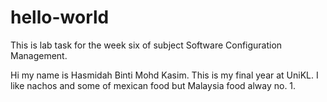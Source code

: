 # hello-world
This is lab task for the week six of subject Software Configuration Management.

Hi my name is Hasmidah Binti Mohd Kasim. This is my final year at UniKL.
I like nachos and some of mexican food but Malaysia food alway no. 1. 
